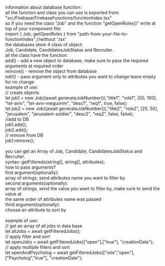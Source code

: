 information about database function:<br />
<emsp />all the function and class you can use is exported from:<br />
"src/Firebase/FirebaseFunctions/functionIndex.tsx"<br />
so if you need the class "Job" and the function "getOpenRoles()" write at top of your component file:<br /> import { Job, getOpenRoles } from "path-from-your-file-to-functionIndex";//without '.tsx'  <br />
the databases store 4 class of object:<br />
Job, Candidate, CandidatesJobStatus and Recruiter.<br />
all the class have the function:<br />
    add() - add a new object to database, make sure to pass the required arguments at required order<br />
    remove() - remove the object from database<br />
    edit() - pass argument only to attributes you want to change leave empty for no change<br />
    example of use:<br />
        // create objects<br />
        let job1 = new Job((await generateJobNumber()),"title1", "role1", [50, 100], "tel-aviv", "tel-aviv-meguorim", "desc1", "req1", true, false);<br />
	    let job2 = new Job((await generateJobNumber()),"title2", "role2", [25, 50], "jerusalem", "jerusalem-soldier", "desc2", "req2", false, false);<br />
	    //add to DB<br />
        job1.add();<br />
	    job2.add();<br />
        // remove from DB<br />
	    job1.remove();<br />
        <br />
you can get an Array of Job, Candidate, CandidatesJobStatus and Recruiter.<br />
    syntax: getFiltered<type>s(string[], string[], attributes);<br />
    how to pass arguments?<br />
        first argument(optionally):<br />
            array of strings, send attributes name you want to filter by<br />
        second arguments(optionally):<br />
            array of strings, send the value you want to filter by, make sure to send the value at <br />the same order of attributes name was passed<br />
        third argument(optionally):<br />
            choose an attribute to sort by<br />
<br />
    example of use:<br />
        // get an array of all jobs in data base<br />
        let allJobs = await getFilteredJobs(); <br />
        // apply filter and sort<br />
        let openJobs = await getFilteredJobs(["open"],["true"], "creationDate");<br />
        // apply multiple filters and sort<br />
        let openAndPsycholog = await getFilteredJobs(["role","open"],["Psycholog","true"], "creationDate");
